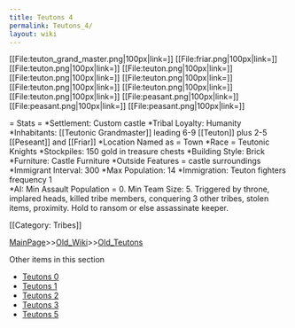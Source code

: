```yaml
---
title: Teutons 4
permalink: Teutons_4/
layout: wiki
---
```

[[File:teuton_grand_master.png|100px|link=]]
[[File:friar.png|100px|link=]]
[[File:teuton.png|100px|link=]]
[[File:teuton.png|100px|link=]]
[[File:teuton.png|100px|link=]]
[[File:teuton.png|100px|link=]]
[[File:teuton.png|100px|link=]]
[[File:teuton.png|100px|link=]]
[[File:teuton.png|100px|link=]]
[[File:peasant.png|100px|link=]]
[[File:peasant.png|100px|link=]]
[[File:peasant.png|100px|link=]]

= Stats =
*Settlement: Custom castle
*Tribal Loyalty: Humanity
*Inhabitants: [[Teutonic Grandmaster]] leading 6-9 [[Teuton]] plus 2-5 [[Peseant]] and [[Friar]]
*Location Named as = Town
*Race = Teutonic Knights
*Stockpiles: 150 gold in treasure chests
*Building Style: Brick
*Furniture: Castle Furniture
*Outside Features = castle surroundings 
*Immigrant Interval: 300
*Max Population: 14
*Immigration: Teuton fighters frequency 1  
*AI: Min Assault Population = 0. Min Team Size: 5. Triggered by throne, implared heads, killed tribe members, conquering 3 other tribes, stolen items, proximity. Hold to ransom or else assassinate keeper.

[[Category: Tribes]]

[MainPage](/keeperrl_wiki/ "wikilink")>>[Old_Wiki](/keeperrl_wiki/Old_Wiki "wikilink")>>[Old_Teutons](/keeperrl_wiki/Old_Teutons "wikilink")

Other items in this section
-    [Teutons 0](/keeperrl_wiki/Teutons_0 "wikilink")
-    [Teutons 1](/keeperrl_wiki/Teutons_1 "wikilink")
-    [Teutons 2](/keeperrl_wiki/Teutons_2 "wikilink")
-    [Teutons 3](/keeperrl_wiki/Teutons_3 "wikilink")
-    [Teutons 5](/keeperrl_wiki/Teutons_5 "wikilink")
